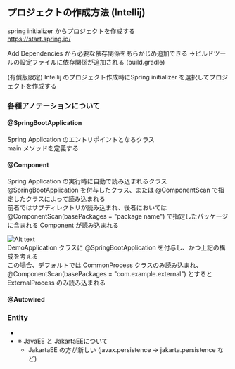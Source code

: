 
## プロジェクトの作成方法 (Intellij)
 spring initializer からプロジェクトを作成する  
 https://start.spring.io/

 Add Dependencies から必要な依存関係をあらかじめ追加できる
 →ビルドツールの設定ファイルに依存関係が追加される (build.gradle)

 (有償版限定) Intellij のプロジェクト作成時にSpring initializer を選択してプロジェクトを作成する

### 各種アノテーションについて
#### @SpringBootApplication
Spring Application のエントリポイントとなるクラス  
main メソッドを定義する

#### @Component
Spring Application の実行時に自動で読み込まれるクラス  
@SpringBootApplication を付与したクラス、または @ComponentScan で指定したクラスによって読み込まれる  
前者ではサブディレクトリが読み込まれ、後者においては @ComponentScan(basePackages = "package name") で指定したパッケージに含まれる Component が読み込まれる  

![Alt text](image.png)  
DemoApplication クラスに @SpringBootApplication を付与し、かつ上記の構成を考える  
この場合、デフォルトでは CommonProcess クラスのみ読み込まれ、@ComponentScan(basePackages = "com.example.external") とすると ExternalProcess のみ読み込まれる  

#### @Autowired

### Entity
- 
- ※ JavaEE と JakartaEEについて
    - JakartaEE の方が新しい (javax.persistence -> jakarta.persistence など)

